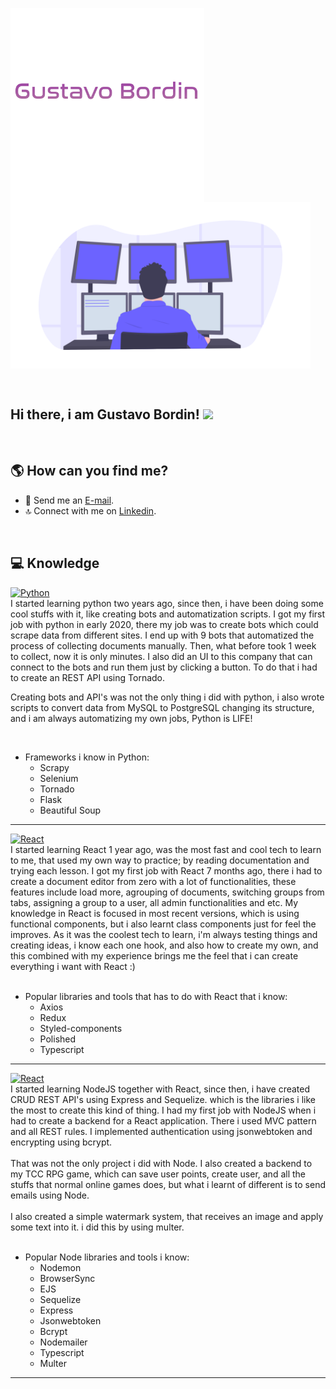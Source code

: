 <p align="left">
  <a href="#">
    <img align="center" width="310" src="me.gif" />
  </a>
  <a href="#">
    <img align="center" width="480" src="banner.png" />
  </a>
</p>
<br>

## Hi there, i am Gustavo Bordin! <img src="https://raw.githubusercontent.com/iampavangandhi/iampavangandhi/master/gifs/Hi.gif" width="30px"></h2>

<br>

## 🌎 How can you find me?

- 📧 Send me an [E-mail](mailto:gustavo.bordin@unesp.br).
- 🔝 Connect with me on [Linkedin](https://www.linkedin.com/in/gustavo-bordin/).

<br>

## 💻 Knowledge

<a href="https://www.mongodb.com/" target="_blank">
    <img
      src="https://encrypted-tbn0.gstatic.com/images?q=tbn%3AANd9GcST7bzbXFWfirHTw1hVykMb5d3zpI8W3HPt9A&usqp=CAU"
      alt="Python"
      width="100"
      height="40"
    />
</a>
<br>
I started learning python two years ago, since then, i have been doing some cool stuffs with it, like creating bots and automatization scripts. I got my first job with python in early 2020, there my job was to create bots which could scrape data from different sites. I end up with 9 bots that automatized the process of collecting documents manually. Then, what before took 1 week to collect, now it is only minutes.
I also did an UI to this company that can connect to the bots and run them just by clicking a button. To do that i had to create an REST API using Tornado.

Creating bots and API's was not the only thing i did with python, i also wrote scripts to convert data from MySQL to PostgreSQL changing its structure, and i am always automatizing my own jobs, Python is LIFE!

<br>

- Frameworks i know in Python:
  - Scrapy
  - Selenium
  - Tornado
  - Flask
  - Beautiful Soup

---

<a href="https://www.mongodb.com/" target="_blank">
    <img
      src="https://www.webhozz.com/code/wp-content/uploads/2020/01/logo-reactjs.jpg"
      alt="React"
      width="100"
      height="50"
    />
</a>
<br>
I started learning React 1 year ago, was the most fast and cool tech to learn to me, that used my own way to practice; by reading documentation and trying each lesson. I got my first job with React 7 months  ago, there i had to create a document editor  from zero with a lot of functionalities, these features include load more, agrouping of documents, switching groups from tabs, assigning a group to a user, all admin functionalities and etc.
My knowledge in React is focused in most recent versions, which is using functional components, but i also learnt class components just for feel the improves.
As it was the coolest tech to learn, i'm always testing things and creating ideas, i know each one hook, and also how to create my own, and this combined with my experience brings me the feel that i can create everything i want with React :)

<br>

<br>

- Popular libraries and tools that has to do with React that i know:
  - Axios
  - Redux
  - Styled-components
  - Polished
  - Typescript

---

<a href="https://www.mongodb.com/" target="_blank">
    <img
      src="https://pplware.sapo.pt/wp-content/uploads/2016/05/nodejs_04.jpg"
      alt="React"
      width="100"
      height="40"
    />
</a>
<br>
I started learning NodeJS together with React, since then, i have created CRUD REST API's using Express and Sequelize. which is the libraries i like the most to create this kind of thing. I had my first job with NodeJS when i had to create a backend for a React application. There i used MVC pattern and all REST rules. I implemented authentication using jsonwebtoken and encrypting using bcrypt.<br><br>
That was not the only project i did with Node. I also created a backend to my TCC RPG game, which can save user points, create user, and all the stuffs that normal online games does, but what i learnt of different is to send emails using Node.<br><br>
I also created a simple watermark system, that receives an image and apply some text into it. i did this by using multer.
<br>

<br>

- Popular Node libraries and tools i know:
  - Nodemon
  - BrowserSync
  - EJS
  - Sequelize
  - Express
  - Jsonwebtoken
  - Bcrypt
  - Nodemailer
  - Typescript
  - Multer

---
